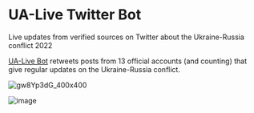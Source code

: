 # UA-Live Twitter Bot
Live updates from verified sources on Twitter about the Ukraine-Russia conflict 2022

[UA-Live Bot](https://www.twitter.com/CobeDot) retweets posts from 13 official accounts (and counting) that give regular updates on the Ukraine-Russia conflict.

![gw8Yp3dG_400x400](https://user-images.githubusercontent.com/76929918/155903335-695ea3c9-cf01-4966-95ae-06627e880471.jpg)

![image](https://user-images.githubusercontent.com/76929918/155903352-bd02f87a-e1fc-4594-9f4b-524afca08bf0.png)
